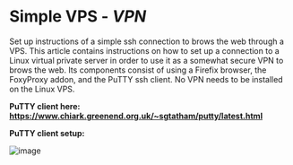 # Simple VPS - <i>VPN</i>
Set up instructions of a simple ssh connection to brows the web through a VPS.
This article contains instructions on how to set up a connection to a Linux virtual private server in order to use it as a somewhat secure VPN to brows the web.  Its components consist of using a Firefix browser, the FoxyProxy addon, and the PuTTY ssh client.  No VPN needs to be installed on the Linux VPS.

<b> PuTTY client here: https://www.chiark.greenend.org.uk/~sgtatham/putty/latest.html</b><br>

<b> PuTTY client setup:</b><br>

![image](https://github.com/inwtx/SimpleVPS-VPN/assets/32821617/326b4495-c2e4-4686-a592-9fd65b87681b)

